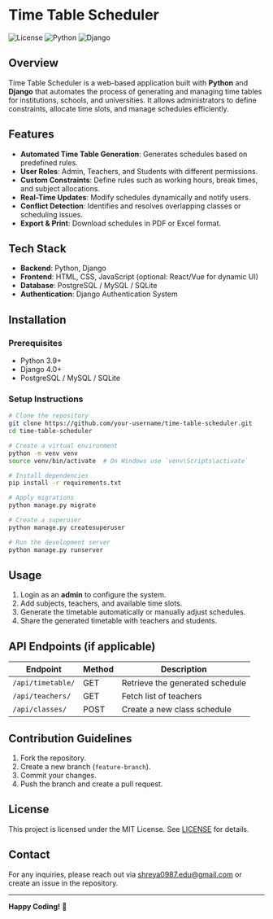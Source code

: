 # Time Table Scheduler

![License](https://img.shields.io/badge/License-MIT-blue.svg) ![Python](https://img.shields.io/badge/Python-3.9%2B-blue) ![Django](https://img.shields.io/badge/Django-4.0-green)

## Overview
Time Table Scheduler is a web-based application built with **Python** and **Django** that automates the process of generating and managing time tables for institutions, schools, and universities. It allows administrators to define constraints, allocate time slots, and manage schedules efficiently.

## Features
- **Automated Time Table Generation**: Generates schedules based on predefined rules.
- **User Roles**: Admin, Teachers, and Students with different permissions.
- **Custom Constraints**: Define rules such as working hours, break times, and subject allocations.
- **Real-Time Updates**: Modify schedules dynamically and notify users.
- **Conflict Detection**: Identifies and resolves overlapping classes or scheduling issues.
- **Export & Print**: Download schedules in PDF or Excel format.

## Tech Stack
- **Backend**: Python, Django
- **Frontend**: HTML, CSS, JavaScript (optional: React/Vue for dynamic UI)
- **Database**: PostgreSQL / MySQL / SQLite
- **Authentication**: Django Authentication System

## Installation

### Prerequisites
- Python 3.9+
- Django 4.0+
- PostgreSQL / MySQL / SQLite

### Setup Instructions
```sh
# Clone the repository
git clone https://github.com/your-username/time-table-scheduler.git
cd time-table-scheduler

# Create a virtual environment
python -m venv venv
source venv/bin/activate  # On Windows use `venv\Scripts\activate`

# Install dependencies
pip install -r requirements.txt

# Apply migrations
python manage.py migrate

# Create a superuser
python manage.py createsuperuser

# Run the development server
python manage.py runserver
```

## Usage
1. Login as an **admin** to configure the system.
2. Add subjects, teachers, and available time slots.
3. Generate the timetable automatically or manually adjust schedules.
4. Share the generated timetable with teachers and students.

## API Endpoints (if applicable)
| Endpoint            | Method | Description                     |
|--------------------|--------|---------------------------------|
| `/api/timetable/`  | GET    | Retrieve the generated schedule |
| `/api/teachers/`   | GET    | Fetch list of teachers         |
| `/api/classes/`    | POST   | Create a new class schedule    |

## Contribution Guidelines
1. Fork the repository.
2. Create a new branch (`feature-branch`).
3. Commit your changes.
4. Push the branch and create a pull request.

## License
This project is licensed under the MIT License. See [LICENSE](LICENSE) for details.

## Contact
For any inquiries, please reach out via [shreya0987.edu@gmail.com](mailto:shreya0987.edu@gmail.com) or create an issue in the repository.

---
**Happy Coding!** 🚀

